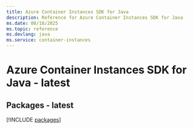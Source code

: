 ```yaml
---
title: Azure Container Instances SDK for Java
description: Reference for Azure Container Instances SDK for Java
ms.date: 08/18/2025
ms.topic: reference
ms.devlang: java
ms.service: container-instances
---
```

# Azure Container Instances SDK for Java - latest
## Packages - latest
[!INCLUDE [packages](container-instances-index.md)]